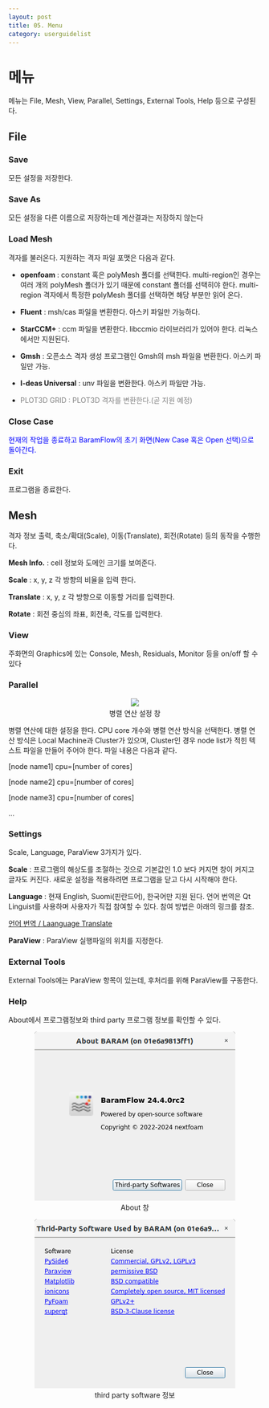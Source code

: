 ```yaml
---
layout: post
title: 05. Menu
category: userguidelist
---
```


# 메뉴

메뉴는 File, Mesh, View, Parallel, Settings, External Tools, Help 등으로 구성된다.<br>


## File <br>

### Save

모든 설정을 저장한다.

### Save As

모든 설정을 다른 이름으로 저장하는데 계산결과는 저장하지 않는다

### Load Mesh

격자를 불러온다. 지원하는 격자 파일 포맷은 다음과 같다.

* __openfoam__ : constant 혹은 polyMesh 폴더를 선택한다. multi-region인 경우는 여러 개의 polyMesh 폴더가 있기 때문에 constant 폴더를 선택히야 한다. multi-region 격자에서 특정한 polyMesh 폴더를 선택하면 해당 부분만 읽어 온다.

* __Fluent__ : msh/cas 파일을 변환한다. 아스키 파일만 가능하다. 

* __StarCCM+__ : ccm 파일을 변환한다. libccmio 라이브러리가 있어야 한다. 리눅스에서만 지원된다. 

* __Gmsh__ : 오픈소스 격자 생성 프로그램인 Gmsh의 msh 파일을 변환한다. 아스키 파일만 가능.

* __I-deas Universal__ : unv 파일을 변환한다. 아스키 파일만 가능.

* <span style="color:gray">PLOT3D GRID : PLOT3D 격자를 변환한다.(곧 지원 예정)</span>

### Close Case

<span style="color:blue">현재의 작업을 종료하고 BaramFlow의 초기 화면(New Case 혹은 Open 선택)으로 돌아간다.</span>

### Exit

프로그램을 종료한다.<br>

<!------------------------------------------------------------------>
## Mesh

격자 정보 출력, 축소/확대(Scale), 이동(Translate), 회전(Rotate) 등의 동작을 수행한다.

__Mesh Info.__ : cell 정보와 도메인 크기를 보여준다.

__Scale__ : x, y, z 각 방향의 비율을 입력 한다.

__Translate__ : x, y, z 각 방향으로 이동할 거리를 입력한다.

__Rotate__ : 회전 중심의 좌표, 회전축, 각도를 입력한다.

### View

주화면의 Graphics에 있는 Console, Mesh, Residuals, Monitor 등을 on/off 할 수 있다

### Parallel

<p align='center'>
    <img src="https://github.com/nextfoam/baram-pages/raw/main/screenshots/pic/parallel.png"><br> 병렬 연산 설정 창
</p>

병렬 연산에 대한 설정을 한다. CPU core 개수와 병렬 연산 방식을 선택한다. 병렬 연산 방식은 Local Machine과 Cluster가 있으며, Cluster인 경우 node list가 적힌 텍스트 파일을 만들어 주어야 한다. 파일 내용은 다음과 같다.

[node name1]   cpu=[number of cores]

[node name2]   cpu=[number of cores]

[node name3]   cpu=[number of cores]

...



### Settings

Scale, Language, ParaView 3가지가 있다.

__Scale__ : 프로그램의 해상도를 조절하는 것으로 기본값인 1.0 보다 커지면 창이 커지고 글자도 커진다. 새로운 설정을 적용하려면 프로그램을 닫고 다시 시작해야 한다.

__Language__ : 현재 English, Suomi(핀란드어), 한국어만 지원 된다. 언어 번역은 Qt Linguist를 사용하며 사용자가 직접 참여할 수 있다. 참여 방법은 아래의 링크를 참조.

[언어 번역 / Laanguage Translate](https://baramcfd.org/docs/internationalization/)

__ParaView__ : ParaView 실행파일의 위치를 지정한다.

### External Tools

External Tools에는 ParaView 항목이 있는데, 후처리를 위해 ParaView를 구동한다.

### Help

About에서 프로그램정보와 third party 프로그램 정보를 확인할 수 있다.

<p align='center'>
    <img src="https://github.com/nextfoam/baram-pages/raw/main/screenshots/pic/about.png"><br> About 창
</p>

<p align='center'>
    <img src="https://github.com/nextfoam/baram-pages/raw/main/screenshots/pic/thirdParty.png"><br> third party software 정보
</p>


